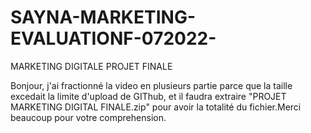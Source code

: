 # SAYNA-MARKETING-EVALUATIONF-072022-
MARKETING DIGITALE PROJET FINALE

Bonjour, j'ai fractionné la video en plusieurs partie parce que la taille excedait la limite d'upload de GIThub, et il faudra extraire "PROJET MARKETING DIGITAL FINALE.zip" pour avoir la totalité du fichier.Merci beaucoup pour votre comprehension.
